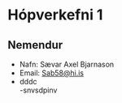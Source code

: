 # Hópverkefni 1

## Nemendur

- Nafn: Sævar Axel Bjarnason
- Email: Sab58@hi.is
- dddc               
-snvsdpinv
